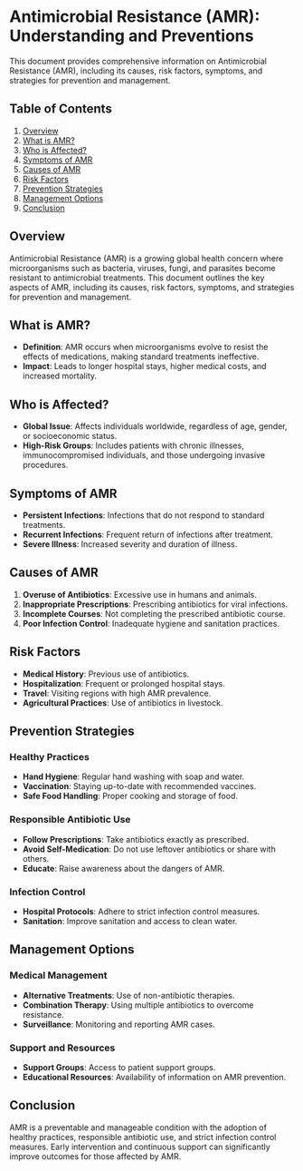 # Antimicrobial Resistance (AMR): Understanding and Preventions

This document provides comprehensive information on Antimicrobial Resistance (AMR), including its causes, risk factors, symptoms, and strategies for prevention and management.

## Table of Contents
1. [Overview](#overview)
2. [What is AMR?](#what-is-amr)
3. [Who is Affected?](#who-is-affected)
4. [Symptoms of AMR](#symptoms-of-amr)
5. [Causes of AMR](#causes-of-amr)
6. [Risk Factors](#risk-factors)
7. [Prevention Strategies](#prevention-strategies)
8. [Management Options](#management-options)
9. [Conclusion](#conclusion)

## Overview
Antimicrobial Resistance (AMR) is a growing global health concern where microorganisms such as bacteria, viruses, fungi, and parasites become resistant to antimicrobial treatments. This document outlines the key aspects of AMR, including its causes, risk factors, symptoms, and strategies for prevention and management.

## What is AMR?
- **Definition**: AMR occurs when microorganisms evolve to resist the effects of medications, making standard treatments ineffective.
- **Impact**: Leads to longer hospital stays, higher medical costs, and increased mortality.

## Who is Affected?
- **Global Issue**: Affects individuals worldwide, regardless of age, gender, or socioeconomic status.
- **High-Risk Groups**: Includes patients with chronic illnesses, immunocompromised individuals, and those undergoing invasive procedures.

## Symptoms of AMR
- **Persistent Infections**: Infections that do not respond to standard treatments.
- **Recurrent Infections**: Frequent return of infections after treatment.
- **Severe Illness**: Increased severity and duration of illness.

## Causes of AMR
1. **Overuse of Antibiotics**: Excessive use in humans and animals.
2. **Inappropriate Prescriptions**: Prescribing antibiotics for viral infections.
3. **Incomplete Courses**: Not completing the prescribed antibiotic course.
4. **Poor Infection Control**: Inadequate hygiene and sanitation practices.

## Risk Factors
- **Medical History**: Previous use of antibiotics.
- **Hospitalization**: Frequent or prolonged hospital stays.
- **Travel**: Visiting regions with high AMR prevalence.
- **Agricultural Practices**: Use of antibiotics in livestock.

## Prevention Strategies
### Healthy Practices
- **Hand Hygiene**: Regular hand washing with soap and water.
- **Vaccination**: Staying up-to-date with recommended vaccines.
- **Safe Food Handling**: Proper cooking and storage of food.

### Responsible Antibiotic Use
- **Follow Prescriptions**: Take antibiotics exactly as prescribed.
- **Avoid Self-Medication**: Do not use leftover antibiotics or share with others.
- **Educate**: Raise awareness about the dangers of AMR.

### Infection Control
- **Hospital Protocols**: Adhere to strict infection control measures.
- **Sanitation**: Improve sanitation and access to clean water.

## Management Options
### Medical Management
- **Alternative Treatments**: Use of non-antibiotic therapies.
- **Combination Therapy**: Using multiple antibiotics to overcome resistance.
- **Surveillance**: Monitoring and reporting AMR cases.

### Support and Resources
- **Support Groups**: Access to patient support groups.
- **Educational Resources**: Availability of information on AMR prevention.

## Conclusion
AMR is a preventable and manageable condition with the adoption of healthy practices, responsible antibiotic use, and strict infection control measures. Early intervention and continuous support can significantly improve outcomes for those affected by AMR.
